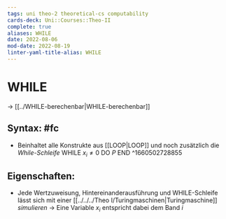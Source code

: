 ```yaml
---
tags: uni theo-2 theoretical-cs computability
cards-deck: Uni::Courses::Theo-II
complete: true
aliases: WHILE
date: 2022-08-06
mod-date: 2022-08-19
linter-yaml-title-alias: WHILE
---
```


# WHILE
-> [[../WHILE-berechenbar|WHILE-berechenbar]]

## Syntax: #fc
- Beinhaltet alle Konstrukte aus [[LOOP|LOOP]] und noch zusätzlich die *While-Schleife* $\text{WHILE }x_i\neq 0\text{ DO } P \text{ END}$
^1660502728855

## Eigenschaften:
- Jede Wertzuweisung, Hintereinanderausführung und WHILE-Schleife lässt sich mit einer [[../../../Theo I/Turingmaschinen|Turingmaschine]] *simulieren*
	-> Eine Variable $x_i$ entspricht dabei dem $\text{Band }i$

